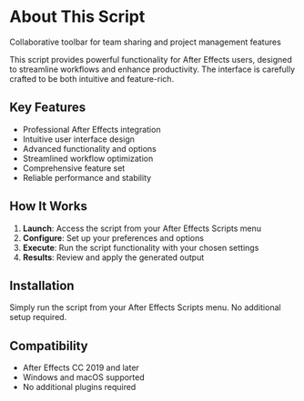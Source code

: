 # About This Script

Collaborative toolbar for team sharing and project management features

This script provides powerful functionality for After Effects users, designed to streamline workflows and enhance productivity. The interface is carefully crafted to be both intuitive and feature-rich.

## Key Features

- Professional After Effects integration
- Intuitive user interface design
- Advanced functionality and options  
- Streamlined workflow optimization
- Comprehensive feature set
- Reliable performance and stability

## How It Works

1. **Launch**: Access the script from your After Effects Scripts menu
2. **Configure**: Set up your preferences and options
3. **Execute**: Run the script functionality with your chosen settings
4. **Results**: Review and apply the generated output

## Installation

Simply run the script from your After Effects Scripts menu. No additional setup required.

## Compatibility

- After Effects CC 2019 and later
- Windows and macOS supported
- No additional plugins required
